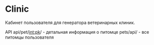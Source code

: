 <h1>Clinic</h1>
Кабинет пользователя для генератора ветеринарных клиник.

API
api/pet/<int:pk>/ - детальная информация о питомце
pets/api/ - все питомцы пользователя
